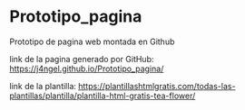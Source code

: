 # Prototipo_pagina
Prototipo de pagina web montada en Github

link de la pagina generado por GitHub: https://j4ngel.github.io/Prototipo_pagina/

link de la plantilla: https://plantillashtmlgratis.com/todas-las-plantillas/plantilla/plantilla-html-gratis-tea-flower/

